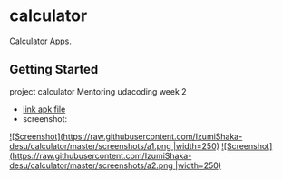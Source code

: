 # calculator

Calculator Apps.

## Getting Started

project calculator Mentoring udacoding week 2
- [link apk file](https://github.com/IzumiShaka-desu/calculator/blob/master/apk/app-release.apk?raw=true)
- screenshot:

[![Screenshot](https://raw.githubusercontent.com/IzumiShaka-desu/calculator/master/screenshots/a1.png |width=250)](#features)
[![Screenshot](https://raw.githubusercontent.com/IzumiShaka-desu/calculator/master/screenshots/a2.png |width=250)](#features)



